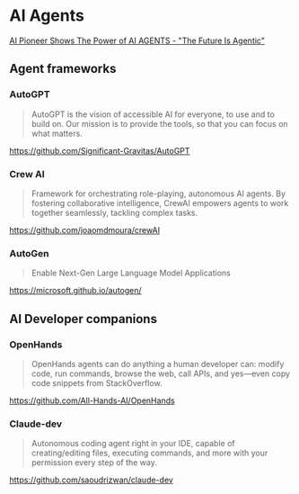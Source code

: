 
# AI Agents

[AI Pioneer Shows The Power of AI AGENTS - "The Future Is Agentic"](https://www.youtube.com/watch?v=ZYf9V2fSFwU)

## Agent frameworks

### AutoGPT

> AutoGPT is the vision of accessible AI for everyone, to use and to build on. Our mission is to provide the tools, so that you can focus on what matters.

https://github.com/Significant-Gravitas/AutoGPT

### Crew AI

> Framework for orchestrating role-playing, autonomous AI agents. By fostering collaborative intelligence, CrewAI empowers agents to work together seamlessly, tackling complex tasks.

https://github.com/joaomdmoura/crewAI

### AutoGen

> Enable Next-Gen Large Language Model Applications

https://microsoft.github.io/autogen/

## AI Developer companions

### OpenHands

> OpenHands agents can do anything a human developer can: modify code, run commands, browse the web, call APIs, and yes—even copy code snippets from StackOverflow.

https://github.com/All-Hands-AI/OpenHands

### Claude-dev

> Autonomous coding agent right in your IDE, capable of creating/editing files, executing commands, and more with your permission every step of the way.

https://github.com/saoudrizwan/claude-dev
